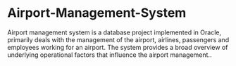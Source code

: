 # Airport-Management-System
Airport management system is a database project implemented in Oracle, primarily deals with the management of the airport, airlines, passengers and employees working for an airport. The system provides a broad overview of underlying operational factors that influence the airport management..
